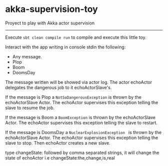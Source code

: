 # akka-supervision-toy
Proyect to play with Akka actor supervision

---

Execute ```sbt clean compile run``` to compile and execute this little toy.

Interact with the app writing in console stdin the following:

* Any message. 
* Plop
* Boom
* DoomsDay

The message written will be showed via actor log. The actor echoActor delegates the dangerous job to it echoActorSlave's.

If the message is Plop a ```NotSoDangerousException``` is thrown by the echoActorSlave Actor. The echoActor supervises this exception telling the slave to resume the job.

If the message is Boom a ```BoomException``` is thrown by the echoActorSlave Actor. The echoActor supervises this exception telling the slave to restart.

If the message is DoomsDay a  ```NuclearExplosionException ``` is thrown by the echoActorSlave Actor. The echoActor supervises this exception telling the slave to stop. Then echoActor creates a new slave.


type changeState: followed by comma separated strings, it will change the state of echoActor i.e changeState:the,change,is,real
